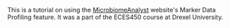 This is a tutorial on using the [MicrobiomeAnalyst](https://www.microbiomeanalyst.ca/) website's Marker Data Profiling feature. It was a part of the ECES450 course at Drexel University.
